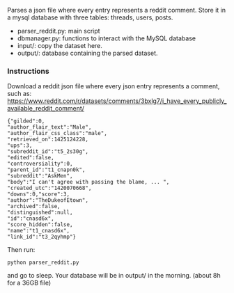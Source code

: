 Parses a json file where every entry represents a reddit comment.
Store it in a mysql database with three tables: threads, users, posts.

 - parser_reddit.py: main script
 - dbmanager.py: functions to interact with the MySQL database
 - input/:  copy the dataset here.
 - output/: database containing the parsed dataset.
   
### Instructions

Download a reddit json file where every json entry represents a comment, such as:
https://www.reddit.com/r/datasets/comments/3bxlg7/i_have_every_publicly_available_reddit_comment/

    {"gilded":0,
    "author_flair_text":"Male",
    "author_flair_css_class":"male",
    "retrieved_on":1425124228,
    "ups":3,
    "subreddit_id":"t5_2s30g",
    "edited":false,
    "controversiality":0,
    "parent_id":"t1_cnapn0k",
    "subreddit":"AskMen",
    "body":"I can't agree with passing the blame, ... ",
    "created_utc":"1420070668",
    "downs":0,"score":3,
    "author":"TheDukeofEtown",
    "archived":false,
    "distinguished":null,
    "id":"cnasd6x",
    "score_hidden":false,
    "name":"t1_cnasd6x",
    "link_id":"t3_2qyhmp"}

Then run:

    python parser_reddit.py
   
and go to sleep. Your database will be in output/ in the morning. (about 8h for a 36GB file)